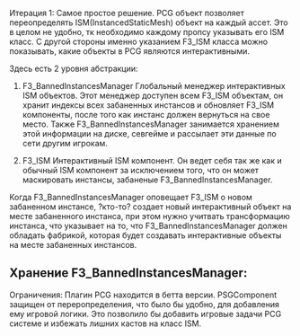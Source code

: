 Итерация 1:
Самое простое решение.
PCG объект позволяет переопределять ISM(InstancedStaticMesh) объект на каждый ассет. Это в целом не удобно, тк необходимо каждому пропсу указывать его ISM класс.
С другой стороны именно указанием F3_ISM класса можно показывать, какие объекты в PCG являются интерактивными.

Здесь есть 2 уровня абстракции:

1. F3_BannedInstancesManager Глобальный менеджер интерактивных ISM объектов. Этот менеджер доступен всем F3_ISM объектам, он хранит индексы всех забаненных инстансов и обновляет F3_ISM компоненты, после того как инстанс должен вернуться на свое место.
Также F3_BannedInstancesManager занимается хранением этой информации на диске, севгейме и рассылает эти данные по сети другим игрокам.

2. F3_ISM Интерактивный ISM компонент. Он ведет себя так же как и обычный ISM компонент за исключением того, что он может маскировать инстансы, забаненые F3_BannedInstancesManager.

Когда F3_BannedInstancesManager оповещает F3_ISM о новом забаненном инстансе, ?кто-то? создает новый интерактивный объект на месте забаненного инстанса, при этом нужно учитвать трансформацию инстанса, что указывает на то, что F3_BannedInstancesManager 
должен обладать фабрикой, которая будет создавать интерактивные объекты на месте забаненных инстансов.

Хранение F3_BannedInstancesManager:
---

Ограничения:
Плагин PCG находится в бетта версии. PSGComponent защищен от переропределения, что было бы удобно, для добавления ему игровой логики. Это позволило бы добавить игровые задачи PCG системе и избежать лишних кастов на класс ISM.

